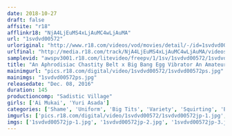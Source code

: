 ```yaml
---
date: 2018-10-27
draft: false
affsite: "r18"
afflinkr18: "NjA4LjEuMS4xLjAuMC4wLjAuMA"
url: "1svdvd00572"
urloriginal: "http://www.r18.com/videos/vod/movies/detail/-/id=1svdvd00572"
urlfinal: "http://media.r18.com/track/NjA4LjEuMS4xLjAuMC4wLjAuMA/videos/vod/movies/detail/-/id=1svdvd00572"
samplevid: "awspv3001.r18.com/litevideo/freepv/1/1sv/1svdvd00572/1svdvd00572_dmb_w.mp4"
title: "An Aphrodisiac Chastity Belt x Big Bang Egg Vibrator An Amateur Part Time Worker Awakens To The Pleasures Of Shame And Degradation As She Is Forced Into Secret Pussy Juice Squirting Orgasm While Working At A Family Restaurant We Force This Waitress To Insert This Orgasm Inducing Device While Nobody Is Watching"
mainimgurl: "pics.r18.com/digital/video/1svdvd00572/1svdvd00572ps.jpg"
mainimgs: "1svdvd00572ps.jpg"
releasedate: "Dec. 08, 2016"
duration: 145
productioncomp: "Sadistic Village"
girls: ['Ai Mukai', 'Yuri Asada']
categories: ['Shame', 'Uniform', 'Big Tits', 'Variety', 'Squirting', 'Egg Vibrator', 'Hi-Def']
imgurls: ['pics.r18.com/digital/video/1svdvd00572/1svdvd00572jp-1.jpg', 'pics.r18.com/digital/video/1svdvd00572/1svdvd00572jp-2.jpg', 'pics.r18.com/digital/video/1svdvd00572/1svdvd00572jp-3.jpg', 'pics.r18.com/digital/video/1svdvd00572/1svdvd00572jp-4.jpg', 'pics.r18.com/digital/video/1svdvd00572/1svdvd00572jp-5.jpg', 'pics.r18.com/digital/video/1svdvd00572/1svdvd00572jp-6.jpg', 'pics.r18.com/digital/video/1svdvd00572/1svdvd00572jp-7.jpg', 'pics.r18.com/digital/video/1svdvd00572/1svdvd00572jp-8.jpg', 'pics.r18.com/digital/video/1svdvd00572/1svdvd00572jp-9.jpg', 'pics.r18.com/digital/video/1svdvd00572/1svdvd00572jp-10.jpg', 'pics.r18.com/digital/video/1svdvd00572/1svdvd00572jp-11.jpg', 'pics.r18.com/digital/video/1svdvd00572/1svdvd00572jp-12.jpg', 'pics.r18.com/digital/video/1svdvd00572/1svdvd00572jp-13.jpg', 'pics.r18.com/digital/video/1svdvd00572/1svdvd00572jp-14.jpg', 'pics.r18.com/digital/video/1svdvd00572/1svdvd00572jp-15.jpg', 'pics.r18.com/digital/video/1svdvd00572/1svdvd00572jp-16.jpg', 'pics.r18.com/digital/video/1svdvd00572/1svdvd00572jp-17.jpg', 'pics.r18.com/digital/video/1svdvd00572/1svdvd00572jp-18.jpg', 'pics.r18.com/digital/video/1svdvd00572/1svdvd00572jp-19.jpg', 'pics.r18.com/digital/video/1svdvd00572/1svdvd00572jp-20.jpg']
imgs: ['1svdvd00572jp-1.jpg', '1svdvd00572jp-2.jpg', '1svdvd00572jp-3.jpg', '1svdvd00572jp-4.jpg', '1svdvd00572jp-5.jpg', '1svdvd00572jp-6.jpg', '1svdvd00572jp-7.jpg', '1svdvd00572jp-8.jpg', '1svdvd00572jp-9.jpg', '1svdvd00572jp-10.jpg', '1svdvd00572jp-11.jpg', '1svdvd00572jp-12.jpg', '1svdvd00572jp-13.jpg', '1svdvd00572jp-14.jpg', '1svdvd00572jp-15.jpg', '1svdvd00572jp-16.jpg', '1svdvd00572jp-17.jpg', '1svdvd00572jp-18.jpg', '1svdvd00572jp-19.jpg', '1svdvd00572jp-20.jpg']
---
```

